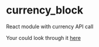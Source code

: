 # currency_block
React module with currency API call

Your could look through it <a href="https://zinchenkoipad.github.io/content/currency/">here</a>
